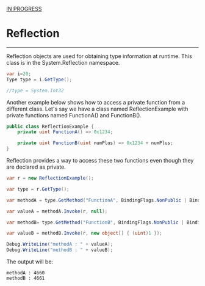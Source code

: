 [IN PROGRESS](error.md) 
# Reflection
---
Reflection objects are used for obtaining type information at runtime. This class is in the System.Reflection namespace.

```cs
var i=20;
Type type = i.GetType();

//type = System.Int32
```

Another example below shows how to access a private function from a different class. Let's say we have a class named ReflectionExample with private functions named FunctionA() and FunctionB().

```cs
public class ReflectionExample {
    private uint FunctionA() => 0x1234;

    private uint FunctionB(uint numPlus) => 0x1234 + numPlus;
}
```

Reflection provides a way to access these two functions even though they are declared as private.

```cs
var r = new ReflectionExample();

var type = r.GetType();

var methodA = type.GetMethod("FunctionA", BindingFlags.NonPublic | BindingFlags.Instance);

var valueA = methodA.Invoke(r, null);

var methodB= type.GetMethod("FunctionB", BindingFlags.NonPublic | BindingFlags.Instance);

var valueB = methodB.Invoke(r, new object[] { (uint)1 });

Debug.WriteLine("methodA : " + valueA);
Debug.WriteLine("methodB : " + valueB);
```

The output will be:

```
methodA : 4660
methodB : 4661
```



